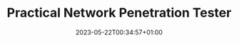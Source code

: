---
weight: 300
title: "Practical Network Penetration Tester"
description: "Example of a folder at the root of the content tree (under `/docs`)"
icon: "folder"
date: "2023-05-22T00:34:57+01:00"
lastmod: "2023-05-22T00:34:57+01:00"
draft: false
---